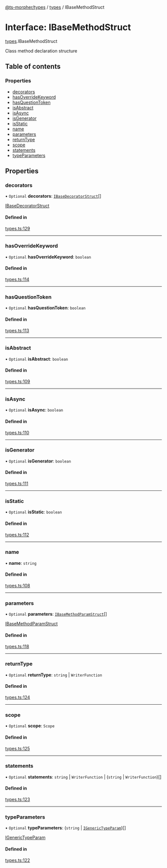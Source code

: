 [@ts-morpher/types](../README.md) / [types](../modules/types.md) / IBaseMethodStruct

# Interface: IBaseMethodStruct

[types](../modules/types.md).IBaseMethodStruct

Class method declaration structure

## Table of contents

### Properties

- [decorators](types.IBaseMethodStruct.md#decorators)
- [hasOverrideKeyword](types.IBaseMethodStruct.md#hasoverridekeyword)
- [hasQuestionToken](types.IBaseMethodStruct.md#hasquestiontoken)
- [isAbstract](types.IBaseMethodStruct.md#isabstract)
- [isAsync](types.IBaseMethodStruct.md#isasync)
- [isGenerator](types.IBaseMethodStruct.md#isgenerator)
- [isStatic](types.IBaseMethodStruct.md#isstatic)
- [name](types.IBaseMethodStruct.md#name)
- [parameters](types.IBaseMethodStruct.md#parameters)
- [returnType](types.IBaseMethodStruct.md#returntype)
- [scope](types.IBaseMethodStruct.md#scope)
- [statements](types.IBaseMethodStruct.md#statements)
- [typeParameters](types.IBaseMethodStruct.md#typeparameters)

## Properties

### decorators

• `Optional` **decorators**: [`IBaseDecoratorStruct`](types.IBaseDecoratorStruct.md)[]

[IBaseDecoratorStruct](types.IBaseDecoratorStruct.md)

#### Defined in

[types.ts:129](https://github.com/linbudu599/morpher/blob/43a898f/packages/types/src/types.ts#L129)

___

### hasOverrideKeyword

• `Optional` **hasOverrideKeyword**: `boolean`

#### Defined in

[types.ts:114](https://github.com/linbudu599/morpher/blob/43a898f/packages/types/src/types.ts#L114)

___

### hasQuestionToken

• `Optional` **hasQuestionToken**: `boolean`

#### Defined in

[types.ts:113](https://github.com/linbudu599/morpher/blob/43a898f/packages/types/src/types.ts#L113)

___

### isAbstract

• `Optional` **isAbstract**: `boolean`

#### Defined in

[types.ts:109](https://github.com/linbudu599/morpher/blob/43a898f/packages/types/src/types.ts#L109)

___

### isAsync

• `Optional` **isAsync**: `boolean`

#### Defined in

[types.ts:110](https://github.com/linbudu599/morpher/blob/43a898f/packages/types/src/types.ts#L110)

___

### isGenerator

• `Optional` **isGenerator**: `boolean`

#### Defined in

[types.ts:111](https://github.com/linbudu599/morpher/blob/43a898f/packages/types/src/types.ts#L111)

___

### isStatic

• `Optional` **isStatic**: `boolean`

#### Defined in

[types.ts:112](https://github.com/linbudu599/morpher/blob/43a898f/packages/types/src/types.ts#L112)

___

### name

• **name**: `string`

#### Defined in

[types.ts:108](https://github.com/linbudu599/morpher/blob/43a898f/packages/types/src/types.ts#L108)

___

### parameters

• `Optional` **parameters**: [`IBaseMethodParamStruct`](types.IBaseMethodParamStruct.md)[]

[IBaseMethodParamStruct](types.IBaseMethodParamStruct.md)

#### Defined in

[types.ts:118](https://github.com/linbudu599/morpher/blob/43a898f/packages/types/src/types.ts#L118)

___

### returnType

• `Optional` **returnType**: `string` \| `WriterFunction`

#### Defined in

[types.ts:124](https://github.com/linbudu599/morpher/blob/43a898f/packages/types/src/types.ts#L124)

___

### scope

• `Optional` **scope**: `Scope`

#### Defined in

[types.ts:125](https://github.com/linbudu599/morpher/blob/43a898f/packages/types/src/types.ts#L125)

___

### statements

• `Optional` **statements**: `string` \| `WriterFunction` \| (`string` \| `WriterFunction`)[]

#### Defined in

[types.ts:123](https://github.com/linbudu599/morpher/blob/43a898f/packages/types/src/types.ts#L123)

___

### typeParameters

• `Optional` **typeParameters**: (`string` \| [`IGenericTypeParam`](types.IGenericTypeParam.md))[]

[IGenericTypeParam](types.IGenericTypeParam.md)

#### Defined in

[types.ts:122](https://github.com/linbudu599/morpher/blob/43a898f/packages/types/src/types.ts#L122)
